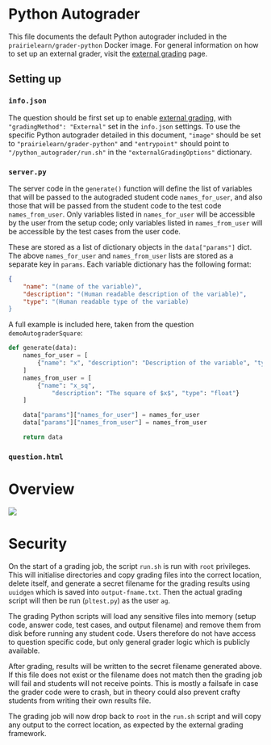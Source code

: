 # Python Autograder

This file documents the default Python autograder included in the `prairielearn/grader-python` Docker image.  For general information on how to set up an external grader, visit the [external grading](../externalGrading.md) page. 

## Setting up

### `info.json`

The question should be first set up to enable [external grading](../externalGrading.md), with `"gradingMethod": "External"` set in the `info.json` settings.  To use the specific Python autograder detailed in this document, `"image"` should be set to `"prairielearn/grader-python"` and `"entrypoint"` should point to `"/python_autograder/run.sh"` in the `"externalGradingOptions"` dictionary.

### `server.py`

The server code in the `generate()` function will define the list of variables that will be passed to the autograded student code `names_for_user`, and also those that will be passed from the student code to the test code `names_from_user`.  Only variables listed in `names_for_user` will be accessible by the user from the setup code; only variables listed in `names_from_user` will be accessible by the test cases from the user code.

These are stored as a list of dictionary objects in the `data["params"]` dict.  The above `names_for_user` and `names_from_user` lists are stored as a separate key in `params`. Each variable dictionary has the following format:
```json
{
    "name": "(name of the variable)",
    "description": "(Human readable description of the variable)",
    "type": "(Human readable type of the variable)
}
```

A full example is included here, taken from the question `demoAutograderSquare`:

```python
def generate(data):
    names_for_user = [
        {"name": "x", "description": "Description of the variable", "type": "float"}
    ]
    names_from_user = [
        {"name": "x_sq",
            "description": "The square of $x$", "type": "float"}
    ]

    data["params"]["names_for_user"] = names_for_user
    data["params"]["names_from_user"] = names_from_user

    return data
```

### `question.html`

# Overview

![](grader-structure.png)

# Security

On the start of a grading job, the script `run.sh` is run with `root` privileges.  This will initialise directories and copy grading files into the correct location, delete itself, and generate a secret filename for the grading results using `uuidgen` which is saved into `output-fname.txt`. Then the actual grading script will then be run (`pltest.py`) as the user `ag`.

The grading Python scripts will load any sensitive files into memory (setup code, answer code, test cases, and output filename) and remove them from disk before running any student code.  Users therefore do not have access to question specific code, but only general grader logic which is publicly available.

After grading, results will be written to the secret filename generated above.  If this file does not exist or the filename does not match then the grading job will fail and students will not receive points.  This is mostly a failsafe in case the grader code were to crash, but in theory could also prevent crafty students from writing their own results file.

The grading job will now drop back to `root` in the `run.sh` script and will copy any output to the correct location, as expected by the external grading framework.
